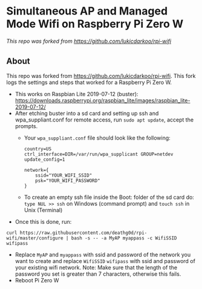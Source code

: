 # Simultaneous AP and Managed Mode Wifi on Raspberry Pi Zero W
###### This repo was forked from https://github.com/lukicdarkoo/rpi-wifi

## About
This repo was forked from https://github.com/lukicdarkoo/rpi-wifi. This fork logs the settings and steps that worked for a Raspberry Pi Zero W.

- This works on Raspbian Lite 2019-07-12 (buster): https://downloads.raspberrypi.org/raspbian_lite/images/raspbian_lite-2019-07-12/
- After etching buster into a sd card and setting up ssh and wpa_suppliant.conf for remote access, run `sudo apt update`, accept the prompts.
  - Your `wpa_suppliant.conf` file should look like the following:
  
    ```
    country=US
    ctrl_interface=DIR=/var/run/wpa_supplicant GROUP=netdev
    update_config=1
    
    network={
        ssid="YOUR_WIFI_SSID"
        psk="YOUR_WIFI_PASSWORD"
    }
    ```
  - To create an empty ssh file inside the Boot: folder of the sd card do:
    `type NUL >> ssh` on Windows (command prompt) and `touch ssh` in Unix (Terminal)
- Once this is done, run:
```
curl https://raw.githubusercontent.com/deathg0d/rpi-wifi/master/configure | bash -s -- -a MyAP myappass -c WifiSSID wifipass
```
- Replace `MyAP` and `myappass` with ssid and password of the network you want to create and replace `WifiSSID` `wifipass` with ssid and password of your existing wifi network. Note: Make sure that the length of the password you set is greater than 7 characters, otherwise this fails.
- Reboot Pi Zero W
